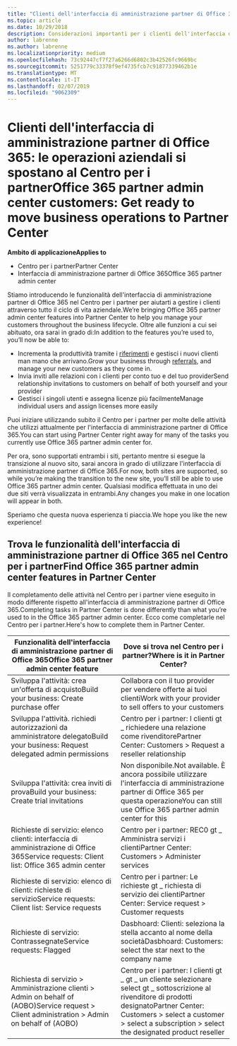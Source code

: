 ```yaml
---
title: "Clienti dell'interfaccia di amministrazione partner di Office 365: le operazioni aziendali si spostano al Centro per i partner| Centro per i partner"
ms.topic: article
ms.date: 10/29/2018
description: Considerazioni importanti per i clienti dell'interfaccia di amministrazione partner di Office 365 in relazione alla migrazione al Centro per i partner
author: labrenne
ms.author: labrenne
ms.localizationpriority: medium
ms.openlocfilehash: 73c92447cf7f27a6266d6802c3b42526fc9669bc
ms.sourcegitcommit: 5251779c33378f9ef4735fcb7c91877339462b1e
ms.translationtype: MT
ms.contentlocale: it-IT
ms.lasthandoff: 02/07/2019
ms.locfileid: "9062309"
---
```

# <a name="office-365-partner-admin-center-customers-get-ready-to-move-business-operations-to-partner-center"></a><span data-ttu-id="150f8-103">Clienti dell'interfaccia di amministrazione partner di Office 365: le operazioni aziendali si spostano al Centro per i partner</span><span class="sxs-lookup"><span data-stu-id="150f8-103">Office 365 partner admin center customers: Get ready to move business operations to Partner Center</span></span>

**<span data-ttu-id="150f8-104">Ambito di applicazione</span><span class="sxs-lookup"><span data-stu-id="150f8-104">Applies to</span></span>** 

- <span data-ttu-id="150f8-105">Centro per i partner</span><span class="sxs-lookup"><span data-stu-id="150f8-105">Partner Center</span></span>
- <span data-ttu-id="150f8-106">Interfaccia di amministrazione partner di Office 365</span><span class="sxs-lookup"><span data-stu-id="150f8-106">Office 365 partner admin center</span></span>

<span data-ttu-id="150f8-107">Stiamo introducendo le funzionalità dell'interfaccia di amministrazione partner di Office 365 nel Centro per i partner per aiutarti a gestire i clienti attraverso tutto il ciclo di vita aziendale.</span><span class="sxs-lookup"><span data-stu-id="150f8-107">We’re bringing Office 365 partner admin center features into Partner Center to help you manage your customers throughout the business lifecycle.</span></span> <span data-ttu-id="150f8-108">Oltre alle funzioni a cui sei abituato, ora sarai in grado di:</span><span class="sxs-lookup"><span data-stu-id="150f8-108">In addition to the features you’re used to, you’ll now be able to:</span></span> 

*  <span data-ttu-id="150f8-109">Incrementa la produttività tramite i [riferimenti](referrals.md) e gestisci i nuovi clienti man mano che arrivano.</span><span class="sxs-lookup"><span data-stu-id="150f8-109">Grow your business through [referrals](referrals.md), and manage your new customers as they come in.</span></span>
*  <span data-ttu-id="150f8-110">Invia inviti alle relazioni con i clienti per conto tuo e del tuo provider</span><span class="sxs-lookup"><span data-stu-id="150f8-110">Send relationship invitations to customers on behalf of both yourself and your provider</span></span>
*  <span data-ttu-id="150f8-111">Gestisci i singoli utenti e assegna licenze più facilmente</span><span class="sxs-lookup"><span data-stu-id="150f8-111">Manage individual users and assign licenses more easily</span></span>

<span data-ttu-id="150f8-112">Puoi iniziare utilizzando subito il Centro per i partner per molte delle attività che utilizzi attualmente per l'interfaccia di amministrazione partner di Office 365.</span><span class="sxs-lookup"><span data-stu-id="150f8-112">You can start using Partner Center right away for many of the tasks you currently use Office 365 partner admin center for.</span></span> 

<span data-ttu-id="150f8-113">Per ora, sono supportati entrambi i siti, pertanto mentre si esegue la transizione al nuovo sito, sarai ancora in grado di utilizzare l'interfaccia di amministrazione partner di Office 365.</span><span class="sxs-lookup"><span data-stu-id="150f8-113">For now, both sites are supported, so while you’re making the transition to the new site, you’ll still be able to use Office 365 partner admin center.</span></span> <span data-ttu-id="150f8-114">Qualsiasi modifica effettuata in uno dei due siti verrà visualizzata in entrambi.</span><span class="sxs-lookup"><span data-stu-id="150f8-114">Any changes you make in one location will appear in both.</span></span>

<span data-ttu-id="150f8-115">Speriamo che questa nuova esperienza ti piaccia.</span><span class="sxs-lookup"><span data-stu-id="150f8-115">We hope you like the new experience!</span></span>

## <a name="find-office-365-partner-admin-center-features-in-partner-center"></a><span data-ttu-id="150f8-116">Trova le funzionalità dell'interfaccia di amministrazione partner di Office 365 nel Centro per i partner</span><span class="sxs-lookup"><span data-stu-id="150f8-116">Find Office 365 partner admin center features in Partner Center</span></span>

<span data-ttu-id="150f8-117">Il completamento delle attività nel Centro per i partner viene eseguito in modo differente rispetto all'interfaccia di amministrazione partner di Office 365.</span><span class="sxs-lookup"><span data-stu-id="150f8-117">Completing tasks in Partner Center is done differently than what you’re used to in the Office 365 partner admin center.</span></span> <span data-ttu-id="150f8-118">Ecco come completarle nel Centro per i partner.</span><span class="sxs-lookup"><span data-stu-id="150f8-118">Here's how to complete them in Partner Center.</span></span>

| <span data-ttu-id="150f8-119">Funzionalità dell'interfaccia di amministrazione partner di Office 365</span><span class="sxs-lookup"><span data-stu-id="150f8-119">Office 365 partner admin center feature</span></span>                       | <span data-ttu-id="150f8-120">Dove si trova nel Centro per i partner?</span><span class="sxs-lookup"><span data-stu-id="150f8-120">Where is it in Partner Center?</span></span> | 
|   -----------------------------------------------  | -------------- |
| <span data-ttu-id="150f8-121">Sviluppa l'attività: crea un'offerta di acquisto</span><span class="sxs-lookup"><span data-stu-id="150f8-121">Build your business: Create purchase offer</span></span> | <span data-ttu-id="150f8-122">Collabora con il tuo provider per vendere offerte ai tuoi clienti</span><span class="sxs-lookup"><span data-stu-id="150f8-122">Work with your provider to sell offers to your customers</span></span> |
| <span data-ttu-id="150f8-123">Sviluppa l'attività. richiedi autorizzazioni da amministratore delegato</span><span class="sxs-lookup"><span data-stu-id="150f8-123">Build your business: Request delegated admin permissions</span></span> | <span data-ttu-id="150f8-124">Centro per i partner: I clienti gt _ richiedere una relazione come rivenditore</span><span class="sxs-lookup"><span data-stu-id="150f8-124">Partner Center: Customers > Request a reseller relationship</span></span> |
| <span data-ttu-id="150f8-125">Sviluppa l'attività: crea inviti di prova</span><span class="sxs-lookup"><span data-stu-id="150f8-125">Build your business: Create trial invitations</span></span> | <span data-ttu-id="150f8-126">Non disponibile.</span><span class="sxs-lookup"><span data-stu-id="150f8-126">Not available.</span></span> <span data-ttu-id="150f8-127">È ancora possibile utilizzare l'interfaccia di amministrazione partner di Office 365 per questa operazione</span><span class="sxs-lookup"><span data-stu-id="150f8-127">You can still use Office 365 partner admin center for this</span></span> |
| <span data-ttu-id="150f8-128">Richieste di servizio: elenco clienti: interfaccia di amministrazione di Office 365</span><span class="sxs-lookup"><span data-stu-id="150f8-128">Service requests: Client list: Office 365 admin center</span></span> | <span data-ttu-id="150f8-129">Centro per i partner: REC0 gt _ Amministra servizi i clienti</span><span class="sxs-lookup"><span data-stu-id="150f8-129">Partner Center: Customers > Administer services</span></span> |
| <span data-ttu-id="150f8-130">Richieste di servizio: elenco di clienti: richieste di servizio</span><span class="sxs-lookup"><span data-stu-id="150f8-130">Service requests: Client list: Service requests</span></span> | <span data-ttu-id="150f8-131">Centro per i partner: Le richieste gt _ richiesta di servizio dei clienti</span><span class="sxs-lookup"><span data-stu-id="150f8-131">Partner Center: Service request > Customer requests</span></span> |
| <span data-ttu-id="150f8-132">Richieste di servizio: Contrassegnate</span><span class="sxs-lookup"><span data-stu-id="150f8-132">Service requests: Flagged</span></span> | <span data-ttu-id="150f8-133">Dasbhoard: Clienti: seleziona la stella accanto al nome della società</span><span class="sxs-lookup"><span data-stu-id="150f8-133">Dasbhoard: Customers: select the star next to the company name</span></span> |
| <span data-ttu-id="150f8-134">Richiesta di servizio > Amministrazione clienti > Admin on behalf of (AOBO)</span><span class="sxs-lookup"><span data-stu-id="150f8-134">Service request > Client administration > Admin on behalf of (AOBO)</span></span> | <span data-ttu-id="150f8-135">Centro per i partner: I clienti gt _ gt _ un cliente selezionare select gt _ sottoscrizione al rivenditore di prodotti designato</span><span class="sxs-lookup"><span data-stu-id="150f8-135">Partner Center: Customers > select a customer > select a subscription > select the designated product reseller</span></span> |


